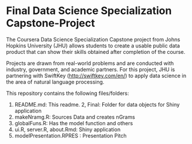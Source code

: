 # Final Data Science Specialization Capstone-Project

The Coursera Data Science Specialization Capstone project from Johns Hopkins University (JHU) allows students to create a usable public data product that can show their skills obtained after completion of the course.

Projects are drawn from real-world problems and are conducted with industry, government, and academic partners. For this project, JHU is partnering with SwiftKey (http://swiftkey.com/en/) to apply data science in the area of natural language processing.

This repository contains the following files/folders:

1. README.md: This readme.
2, Final: Folder for data objects for Shiny application
3. makeNramg.R: Sources Data and creates nGrams
3. globalFuns.R: Has the model function and others
4. ui.R, server.R, about.Rmd: Shiny application
5. modelPresentation.RPRES : Presentation Pitch
